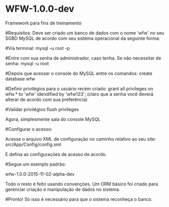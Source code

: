 # WFW-1.0.0-dev
Framework para fins de treinamento

#Requisitos:
Deve ser criado um banco de dados com o nome 'wfw' no seu SGBD MySQL de acordo com seu sistema operacional da seguinte forma:

#Via terminal:
mysql -u root -p

#Entre com sua senha de administrador, caso tenha. 
Se não necessitar de senha:
mysql -u root

#Depois que acessar o console do MySQL entre os comandos:
create database wfw

#Definir privilégios para o usuário recém criado:
grant all privileges on wfw.* to 'wfw' idendified by 'wfw123';
(claro que a senha você deverá alterar de acordo com sua preferência)

#Validar privilégios
flush privileges

Agora, simplesmente saia do console MySQL

#Configurar o acesso:

Acesse o arquivo XML de configuração no caminho relativo ao seu site:
src/App/Config/config.xml

E defina as configurações de acesso de acordo.

#Segue um exemplo padrão:

<?xml version="1.0" encoding="UTF-8"?>
<!--
To change this license header, choose License Headers in Project Properties.
To change this template file, choose Tools | Templates
and open the template in the editor.
-->
<config>
    <app_config_db 
            dsn="mysql:host=localhost;port=3306;dbname=wfw"
            user="wfw"
            pass="wfw123">
    </app_config_db>
    <app_config_version>
        wfw-1.0.0-2015-11-02-alpha-dev
    </app_config_version>
</config>


Todo o resto é feito usando convenções.
Um ORM básico foi criado para gerenciar criação e manipulação de dados no sistema.

#Pronto!
Só isso é necessário para que o sistema reconheça o banco.



